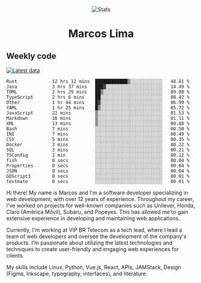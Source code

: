 <div align="center">
  <img src="https://user-images.githubusercontent.com/958723/207206099-04913a11-e77d-4b52-a9d3-5d702839508b.png" alt="Stats" />
  <h1>Marcos Lima</h1>
</div>

## Weekly code

[![Latest data](https://github.com/skvggor/skvggor/actions/workflows/main.yml/badge.svg)](https://github.com/skvggor/skvggor/actions/workflows/main.yml)

<!--START_SECTION:waka-->

```text
Rust             12 hrs 12 mins  ████████████▒░░░░░░░░░░░░   48.81 %
Java             3 hrs 37 mins   ███▓░░░░░░░░░░░░░░░░░░░░░   14.49 %
TOML             2 hrs 29 mins   ██▒░░░░░░░░░░░░░░░░░░░░░░   09.99 %
TypeScript       2 hrs 6 mins    ██░░░░░░░░░░░░░░░░░░░░░░░   08.42 %
Other            1 hr 44 mins    █▓░░░░░░░░░░░░░░░░░░░░░░░   06.99 %
YAML             1 hr 25 mins    █▒░░░░░░░░░░░░░░░░░░░░░░░   05.72 %
JavaScript       22 mins         ▒░░░░░░░░░░░░░░░░░░░░░░░░   01.53 %
Markdown         16 mins         ▒░░░░░░░░░░░░░░░░░░░░░░░░   01.11 %
XML              13 mins         ▒░░░░░░░░░░░░░░░░░░░░░░░░   00.88 %
Bash             7 mins          ░░░░░░░░░░░░░░░░░░░░░░░░░   00.50 %
INI              7 mins          ░░░░░░░░░░░░░░░░░░░░░░░░░   00.49 %
CSV              5 mins          ░░░░░░░░░░░░░░░░░░░░░░░░░   00.35 %
Docker           3 mins          ░░░░░░░░░░░░░░░░░░░░░░░░░   00.22 %
SQL              3 mins          ░░░░░░░░░░░░░░░░░░░░░░░░░   00.21 %
TSConfig         1 min           ░░░░░░░░░░░░░░░░░░░░░░░░░   00.12 %
fish             0 secs          ░░░░░░░░░░░░░░░░░░░░░░░░░   00.04 %
Properties       0 secs          ░░░░░░░░░░░░░░░░░░░░░░░░░   00.04 %
JSON             0 secs          ░░░░░░░░░░░░░░░░░░░░░░░░░   00.04 %
GDScript3        0 secs          ░░░░░░░░░░░░░░░░░░░░░░░░░   00.01 %
textmate         0 secs          ░░░░░░░░░░░░░░░░░░░░░░░░░   00.01 %
```

<!--END_SECTION:waka-->

  <p>Hi there! My name is Marcos and I'm a software developer specializing in web development, with over 12 years of experience. Throughout my career, I've worked on projects for well-known companies such as Unilever, Honda, Claro (América Móvil), Subaru, and Popeyes. This has allowed me to gain extensive experience in developing and maintaining web applications.</p>
  
  <p>Currently, I'm working at VIP BR Telecom as a tech lead, where I lead a team of web developers and oversee the development of the company's products. I'm passionate about utilizing the latest technologies and techniques to create user-friendly and engaging web experiences for clients.</p>
  
  <p>My skills include Linux, Python, Vue.js, React, APIs, JAMStack, Design (Figma, Inkscape, typography, interfaces), and literature.</p>
<!-- </details> -->

<!-- <div align="center">
  <h2>🤖 Recent Code Activity</h2>
  <img width="500" src="https://github-readme-stats.vercel.app/api/wakatime?username=skvggor&hide_title=true&layout=compact&theme=transparent" alt="Wakatime Stats" />
</div>

<br>

<div align="center">
  <h2>📈 GitHub Stats</h2>
  <img width="500" src="https://github-readme-stats.vercel.app/api?username=skvggor&show_icons=true&theme=transparent&hide_title=true&count_private=true" alt="GitHub Stats" />
</div>
 -->
